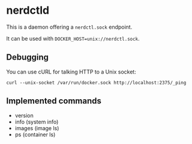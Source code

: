 # nerdctld

This is a daemon offering a `nerdctl.sock` endpoint.

It can be used with `DOCKER_HOST=unix://nerdctl.sock`.

## Debugging

You can use cURL for talking HTTP to a Unix socket:

`curl --unix-socket /var/run/docker.sock http://localhost:2375/_ping`

## Implemented commands

* version
* info (system info)
* images (image ls)
* ps (container ls)
